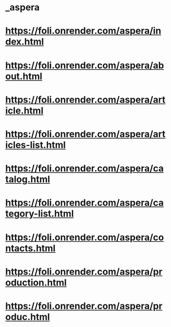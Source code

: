 # _aspera

# https://foli.onrender.com/aspera/index.html
# https://foli.onrender.com/aspera/about.html
# https://foli.onrender.com/aspera/article.html
# https://foli.onrender.com/aspera/articles-list.html
# https://foli.onrender.com/aspera/catalog.html
# https://foli.onrender.com/aspera/category-list.html
# https://foli.onrender.com/aspera/contacts.html
# https://foli.onrender.com/aspera/production.html
# https://foli.onrender.com/aspera/produc.html